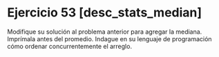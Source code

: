  # Ejercicio 53 [desc_stats_median]
 
Modifique su solución al problema anterior para agregar la mediana. Imprímala antes del promedio. Indague en su lenguaje de programación cómo ordenar concurrentemente el arreglo.